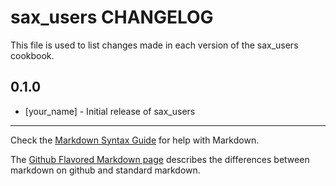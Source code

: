 sax_users CHANGELOG
===================

This file is used to list changes made in each version of the sax_users cookbook.

0.1.0
-----
- [your_name] - Initial release of sax_users

- - -
Check the [Markdown Syntax Guide](http://daringfireball.net/projects/markdown/syntax) for help with Markdown.

The [Github Flavored Markdown page](http://github.github.com/github-flavored-markdown/) describes the differences between markdown on github and standard markdown.
